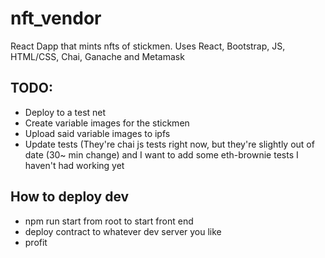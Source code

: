 # nft_vendor

React Dapp that mints nfts of stickmen. Uses React, Bootstrap, JS, HTML/CSS, Chai, Ganache and Metamask

## TODO:
* Deploy to a test net
* Create variable images for the stickmen
* Upload said variable images to ipfs
* Update tests (They're chai js tests right now, but they're slightly out of date (30~ min change) and I want to add some eth-brownie tests I haven't had working yet

## How to deploy dev
* npm run start from root to start front end
* deploy contract to whatever dev server you like
* profit
